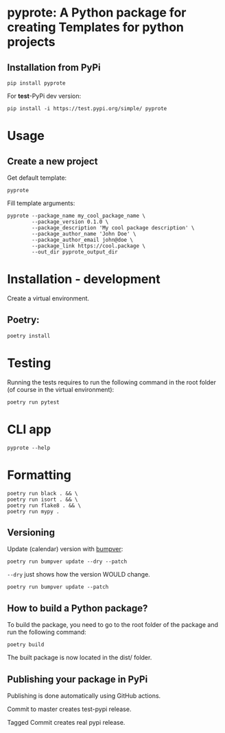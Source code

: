 # pyprote: A Python package for creating Templates for python projects

## Installation from PyPi

```shell
pip install pyprote
```
For **test**-PyPi dev version:

```shell
pip install -i https://test.pypi.org/simple/ pyprote
```

# Usage

## Create a new project

Get default template:
```shell
pyprote
```

Fill template arguments:
```shell
pyprote --package_name my_cool_package_name \
        --package_version 0.1.0 \
        --package_description 'My cool package description' \
        --package_author_name 'John Doe' \
        --package_author_email john@doe \
        --package_link https://cool.package \
        --out_dir pyprote_output_dir
```


# Installation - development

Create a virtual environment.

## Poetry:
```shell
poetry install
```

# Testing

Running the tests requires to run the following command in the root folder (of course in the virtual environment):

```shell
poetry run pytest
```


# CLI app

```shell
pyprote --help
```

# Formatting

```shell
poetry run black . && \
poetry run isort . && \
poetry run flake8 . && \
poetry run mypy .
```

## Versioning

Update (calendar) version with [bumpver](https://github.com/mbarkhau/bumpver):

```shell
poetry run bumpver update --dry --patch
```
`--dry` just shows how the version WOULD change.
```shell
poetry run bumpver update --patch
```


## How to build a Python package?

To build the package, you need to go to the root folder of the package and run the following command:

```shell
poetry build
```

The built package is now located in the dist/ folder.


## Publishing your package in PyPi

Publishing is done automatically using GitHub actions.

Commit to master creates test-pypi release.

Tagged Commit creates real pypi release.
